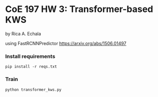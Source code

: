 # CoE 197 HW 3: Transformer-based KWS
by Rica A. Echala

using FastRCNNPredictor
https://arxiv.org/abs/1506.01497

### Install requirements

```
pip install -r reqs.txt
```
### Train

```
python transformer_kws.py
```
